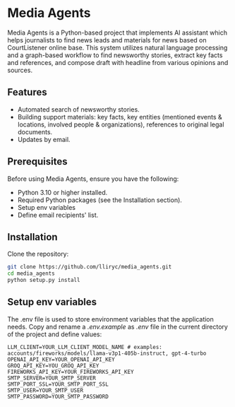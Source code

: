 # Media Agents

Media Agents is a Python-based project that implements AI assistant which helps journalists to find news leads and materials for news based on CourtListener online base. This system utilizes natural language processing and a graph-based workflow to find newsworthy stories, extract key facts and references, and compose draft with headline from various opinions and sources.

## Features

- Automated search of newsworthy stories.
- Building support materials: key facts, key entities (mentioned events & locations, involved people & organizations), references to original legal documents.
- Updates by email.

## Prerequisites

Before using Media Agents, ensure you have the following:

- Python 3.10 or higher installed.
- Required Python packages (see the Installation section).
- Setup env variables
- Define email recipients' list.

## Installation

Clone the repository:

```bash
git clone https://github.com/lliryc/media_agents.git
cd media_agents
python setup.py install
```

## Setup env variables
The .env file is used to store environment variables that the application needs. Copy and rename a *.env.example* as *.env* file in the current directory of the project and define values:

```code
LLM_CLIENT=YOUR_LLM_CLIENT_MODEL_NAME # examples: accounts/fireworks/models/llama-v3p1-405b-instruct, gpt-4-turbo
OPENAI_API_KEY=YOUR_OPENAI_API_KEY
GROQ_API_KEY=YOU_GROQ_API_KEY
FIREWORKS_API_KEY=YOUR_FIREWORKS_API_KEY
SMTP_SERVER=YOUR_SMTP_SERVER
SMTP_PORT_SSL=YOUR_SMTP_PORT_SSL
SMTP_USER=YOUR_SMTP_USER
SMTP_PASSWORD=YOUR_SMTP_PASSWORD
```
